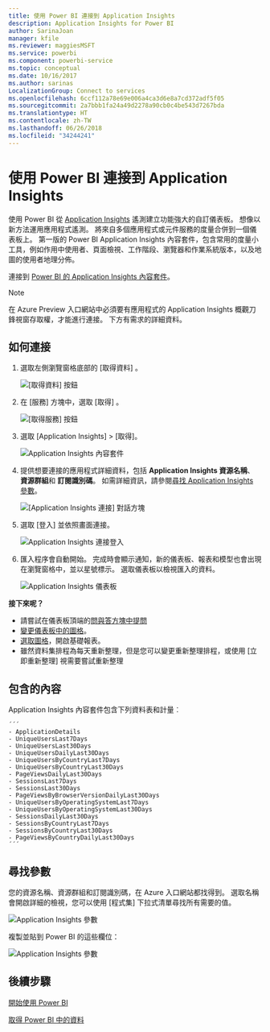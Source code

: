 ```yaml
---
title: 使用 Power BI 連接到 Application Insights
description: Application Insights for Power BI
author: SarinaJoan
manager: kfile
ms.reviewer: maggiesMSFT
ms.service: powerbi
ms.component: powerbi-service
ms.topic: conceptual
ms.date: 10/16/2017
ms.author: sarinas
LocalizationGroup: Connect to services
ms.openlocfilehash: 6ccf112a78e69e006a4ca3d6e8a7cd372adf5f05
ms.sourcegitcommit: 2a7bbb1fa24a49d2278a90cb0c4be543d7267bda
ms.translationtype: HT
ms.contentlocale: zh-TW
ms.lasthandoff: 06/26/2018
ms.locfileid: "34244241"
---
```

# <a name="connect-to-application-insights-with-power-bi"></a>使用 Power BI 連接到 Application Insights
使用 Power BI 從 [Application Insights](https://azure.microsoft.com/documentation/articles/app-insights-overview/) 遙測建立功能強大的自訂儀表板。 想像以新方法運用應用程式遙測。 將來自多個應用程式或元件服務的度量合併到一個儀表板上。 第一版的 Power BI Application Insights 內容套件，包含常用的度量小工具，例如作用中使用者、頁面檢視、工作階段、瀏覽器和作業系統版本，以及地圖的使用者地理分佈。

連接到 [Power BI 的 Application Insights 內容套件](https://app.powerbi.com/getdata/services/application-insights)。

>[!NOTE]
>在 Azure Preview 入口網站中必須要有應用程式的 Application Insights 概觀刀鋒視窗存取權，才能進行連接。 下方有需求的詳細資料。

## <a name="how-to-connect"></a>如何連接
1. 選取左側瀏覽窗格底部的 [取得資料]  。
   
    ![[取得資料] 按鈕](media/service-connect-to-application-insights/pbi_getdata.png)
2. 在 [服務]  方塊中，選取 [取得] 。
   
    ![[取得服務] 按鈕](media/service-connect-to-application-insights/pbi_getservices.png)
3. 選取 [Application Insights] > [取得]。
   
    ![Application Insights 內容套件](media/service-connect-to-application-insights/appinsights.png)
4. 提供想要連接的應用程式詳細資料，包括 **Application Insights 資源名稱**、 **資源群組**和 **訂閱識別碼**。 如需詳細資訊，請參閱[尋找 Application Insights 參數](#FindingAppInsightsParams)。
   
    ![[Application Insights 連接] 對話方塊](media/service-connect-to-application-insights/pbi_contpkappinsitconnectndialog.png)    
5. 選取 [登入]  並依照畫面連接。
   
    ![Application Insights 連接登入](media/service-connect-to-application-insights/pbi_contpkappinsitconnectn2.png)
6. 匯入程序會自動開始。 完成時會顯示通知，新的儀表板、報表和模型也會出現在瀏覽窗格中，並以星號標示。  選取儀表板以檢視匯入的資料。
   
    ![Application Insights 儀表板](media/service-connect-to-application-insights/pbi_contpkappinsitdash.png)

**接下來呢？**

* 請嘗試在儀表板頂端的[問與答方塊中提問](power-bi-q-and-a.md)
* [變更儀表板中的圖格](service-dashboard-edit-tile.md)。
* [選取圖格](service-dashboard-tiles.md)，開啟基礎報表。
* 雖然資料集排程為每天重新整理，但是您可以變更重新整理排程，或使用 [立即重新整理] 視需要嘗試重新整理

## <a name="whats-included"></a>包含的內容
Application Insights 內容套件包含下列資料表和計量︰  

    ´´´
    - ApplicationDetails  
    - UniqueUsersLast7Days   
    - UniqueUsersLast30Days   
    - UniqueUsersDailyLast30Days  
    - UniqueUsersByCountryLast7Days  
    - UniqueUsersByCountryLast30Days   
    - PageViewsDailyLast30Days   
    - SessionsLast7Days   
    - SessionsLast30Days  
    - PageViewsByBrowserVersionDailyLast30Days   
    - UniqueUsersByOperatingSystemLast7Days   
    - UniqueUsersByOperatingSystemLast30Days    
    - SessionsDailyLast30Days   
    - SessionsByCountryLast7Days   
    - SessionsByCountryLast30Days   
    - PageViewsByCountryDailyLast30Days  
    ´´´ 

<a name="FindingAppInsightsParams"></a>

## <a name="finding-parameters"></a>尋找參數
您的資源名稱、資源群組和訂閱識別碼，在 Azure 入口網站都找得到。 選取名稱會開啟詳細的檢視，您可以使用 [程式集] 下拉式清單尋找所有需要的值。

![Application Insights 參數](media/service-connect-to-application-insights/pbi_contpkappinsitparams.png)

複製並貼到 Power BI 的這些欄位：

![Application Insights 參數](media/service-connect-to-application-insights/pbi_contpkappinsitparam2.png)

## <a name="next-steps"></a>後續步驟
[開始使用 Power BI](service-get-started.md)

[取得 Power BI 中的資料](service-get-data.md)

